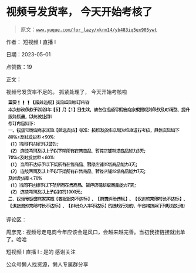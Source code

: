 # 视频号发货率， 今天开始考核了

> 原文：[`www.yuque.com/for_lazy/xkrm14/yb483iq5ex905ywt`](https://www.yuque.com/for_lazy/xkrm14/yb483iq5ex905ywt)



作者： 短视频 I 直播 I



日期：2023-05-01



点赞数：19



正文：



视频号发货率不足的。 抓紧处理了， 今天开始考核啦



![](img/8a8977bf6b0666e594b54fb10e695e08.png)  

评论区：



周彦充 : 视频号走电商今年应该会是风口，会越来越完善。当初我挂链接就出单了。哈哈



短视频 I 直播 I : 是的 感谢关注



公众号懒人找资源，懒人专属群分享

</ne-p>